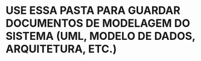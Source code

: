 # USE ESSA PASTA PARA GUARDAR DOCUMENTOS DE MODELAGEM DO SISTEMA (UML, MODELO DE DADOS, ARQUITETURA, ETC.)